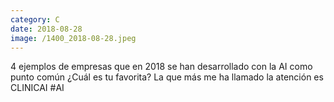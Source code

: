 ```yaml
--- 
category: C 
date: 2018-08-28 
image: /1400_2018-08-28.jpeg 
--- 
```


4 ejemplos de empresas que en 2018 se han desarrollado con la AI como punto común ¿Cuál es tu favorita? La que más me ha llamado la atención es CLINICAI #AI